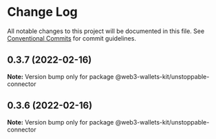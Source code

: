 # Change Log

All notable changes to this project will be documented in this file.
See [Conventional Commits](https://conventionalcommits.org) for commit guidelines.

## 0.3.7 (2022-02-16)

**Note:** Version bump only for package @web3-wallets-kit/unstoppable-connector





## 0.3.6 (2022-02-16)

**Note:** Version bump only for package @web3-wallets-kit/unstoppable-connector

